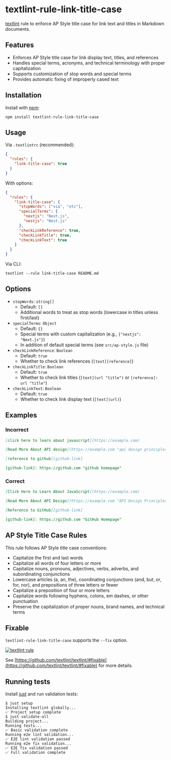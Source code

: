 # textlint-rule-link-title-case

[textlint](https://textlint.github.io/ "textlint official site") rule to enforce AP Style title case for link text and titles in Markdown documents.

## Features

- Enforces AP Style title case for link display text, titles, and references
- Handles special terms, acronyms, and technical terminology with proper capitalization
- Supports customization of stop words and special terms
- Provides automatic fixing of improperly cased text

## Installation

Install with [npm](https://www.npmjs.com/):

```shell
npm install textlint-rule-link-title-case
```

## Usage

Via `.textlintrc` (recommended):

```json
{
  "rules": {
    "link-title-case": true
  }
}
```

With options:

```json
{
  "rules": {
    "link-title-case": {
      "stopWords": ["via", "etc"],
      "specialTerms": {
        "nextjs": "Next.js",
        "nestjs": "Nest.js"
      },
      "checkLinkReference": true,
      "checkLinkTitle": true,
      "checkLinkText": true
    }
  }
}
```

Via CLI:

```shell
textlint --rule link-title-case README.md
```

## Options

- `stopWords`: `string[]`
  - Default: `[]`
  - Additional words to treat as stop words (lowercase in titles unless first/last)
- `specialTerms`: `Object`
  - Default: `{}`
  - Special terms with custom capitalization (e.g., `{"nextjs": "Next.js"}`)
  - In addition of default special terms (see `src/ap-style.js` file)
- `checkLinkReference`: `Boolean`
  - Default: `true`
  - Whether to check link references (`[text][reference]`)
- `checkLinkTitle`: `Boolean`
  - Default: `true`
  - Whether to check link titles (`[text](url "title")` or `[reference]: url "title"`)
- `checkLinkText`: `Boolean`
  - Default: `true`
  - Whether to check link display text (`[text](url)`)

## Examples

### Incorrect

```markdown
[click here to learn about javascript](https://example.com)

[Read More About API design](https://example.com "api design principles")

[reference to github][github-link]

[github-link]: https://github.com "github homepage"
```

### Correct

```markdown
[Click Here to Learn About JavaScript](https://example.com)

[Read More About API Design](https://example.com "API Design Principles")

[Reference to GitHub][github-link]

[github-link]: https://github.com "GitHub Homepage"
```

## AP Style Title Case Rules

This rule follows AP Style title case conventions:

- Capitalize the first and last words
- Capitalize all words of four letters or more
- Capitalize nouns, pronouns, adjectives, verbs, adverbs, and subordinating conjunctions
- Lowercase articles (a, an, the), coordinating conjunctions (and, but, or, for, nor), and prepositions of three letters or fewer
- Capitalize a preposition of four or more letters
- Capitalize words following hyphens, colons, em dashes, or other punctuation
- Preserve the capitalization of proper nouns, brand names, and technical terms

## Fixable

`textlint-rule-link-title-case` supports the `--fix` option.

[![textlint rule](https://img.shields.io/badge/textlint-fixable-green.svg?style=social)](https://textlint.github.io/)

See [https://github.com/textlint/textlint/#fixable](https://github.com/textlint/textlint/#fixable) for more details.

## Running tests

Install [just](https://just.systems/man/en/packages.html) and run validation tests:

```shell
$ just setup
Installing textlint globally...
✅ Project setup complete
$ just validate-all
Building project...
Running tests...
✅ Basic validation complete
Running e2e lint validation...
✅ E2E lint validation passed
Running e2e fix validation...
✅ E2E fix validation passed
✅ Full validation complete
```
